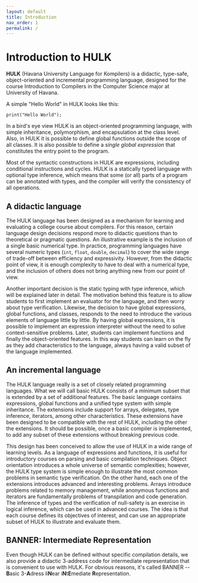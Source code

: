 ```yaml
---
layout: default
title: Introduction
nav_order: 1
permalink: /
---
```


# Introduction to HULK

**HULK** (Havana University Language for Kompilers) is a didactic, type-safe, object-oriented and incremental programming language, designed for the course Introduction to Compilers in the Computer Science major at University of Havana.

A simple "Hello World" in HULK looks like this:

```
print("Hello World");
```

In a bird's eye view HULK is an object-oriented programming language, with simple inheritance, polymorphism, and encapsulation at the class level. Also, in HULK it is possible to define global functions outside the scope of all classes. It is also possible to define a _single global expression_ that constitutes the entry point to the program.

Most of the syntactic constructions in HULK are expressions, including conditional instructions and cycles. HULK is a statically typed language with optional type inference, which means that some (or all) parts of a program can be annotated with types, and the compiler will verify the consistency of all operations.

## A didactic language

The HULK language has been designed as a mechanism for learning and evaluating a college course about compilers. For this reason, certain language design decisions respond more to didactic questions than to theoretical or pragmatic questions. An illustrative example is the inclusion of a single basic numerical type. In practice, programming languages have several numeric types (`int`, `float`, `double`, `decimal`) to cover the wide range of trade-off between efficiency and expressivity. However, from the didactic point of view, it is enough complexity to have to deal with a numerical type, and the inclusion of others does not bring anything new from our point of view.

Another important decision is the static typing with type inference, which will be explained later in detail. The motivation behind this feature is to allow students to first implement an evaluator for the language, and then worry about type verification. Likewise, the decision to have global expressions, global functions, and classes, responds to the need to introduce the various elements of language little by little. By having global expressions, it is possible to implement an expression interpreter without the need to solve context-sensitive problems. Later, students can implement functions and finally the object-oriented features. In this way students can learn on the fly as they add characteristics to the language, always having a valid subset of the language implemented.

## An incremental language

The HULK language really is a set of closely related programming languages. What we will call basic HULK consists of a minimum subset that is extended by a set of additional features. The basic language contains expressions, global functions and a unified type system with simple inheritance. The extensions include support for arrays, delegates, type inference, iterators, among other characteristics. These extensions have been designed to be compatible with the rest of HULK, including the other the extensions. It should be possible, once a basic compiler is implemented, to add any subset of these extensions without breaking previous code. 

This design has been conceived to allow the use of HULK in a wide range of learning levels. As a language of expressions and functions, it is useful for introductory courses on parsing and basic compilation techniques. Object orientation introduces a whole universe of semantic complexities; however, the HULK type system is simple enough to illustrate the most common problems in semantic type verification. On the other hand, each one of the extensions introduces advanced and interesting problems. Arrays introduce problems related to memory management, while anonymous functions and iterators are fundamentally problems of transpilation and code generation. The inference of types and the verification of null-safety is an exercise in logical inference, which can be used in advanced courses. The idea is that each course defines its objectives of interest, and can use an appropriate subset of HULK to illustrate and evaluate them.

## BANNER: Intermediate Representation

Even though HULK can be defined without specific compilation details, we also provide a didactic 3-address code for intermediate representation that is convenient to use with HULK. For obvious reasons, it's called BANNER -- **B**asic 3-**A**dress li**N**ear i**N**t**E**mediate **R**epresentation.
